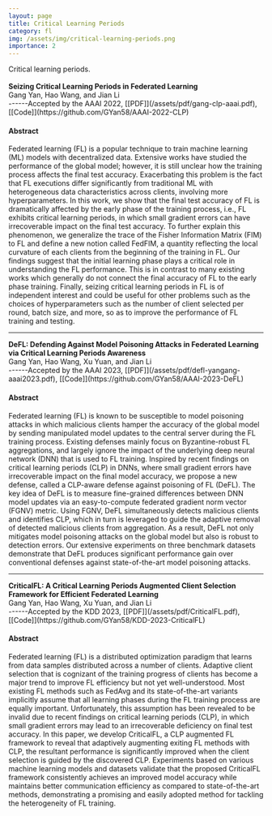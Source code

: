 ```yaml
---
layout: page
title: Critical Learning Periods
category: fl
img: /assets/img/critical-learning-periods.png
importance: 2
---
```




<div class="row">
    <div class="col-sm col-md-9 mt-3 mt-md-0 mx-auto d-block">
        <img class="img-fluid" src="{{ '/assets/img/critical-learning-periods-motivation.png' | relative_url }}" alt="" />
    </div>
</div>
<div class="caption">
    Critical learning periods. 
</div>
<br />


<div class="title"><strong>Seizing Critical Learning Periods in Federated Learning</strong></div>
<div class="author">
    Gang Yan, Hao Wang, and Jian Li
</div>
<!-- <div class="periodical"> -->
------Accepted by the AAAI 2022, [[PDF]](/assets/pdf/gang-clp-aaai.pdf), [[Code]](https://github.com/GYan58/AAAI-2022-CLP)
<!-- </div> -->

<br />


#### Abstract

Federated learning (FL) is a popular technique to train machine learning (ML) models with decentralized data. Extensive works have studied the performance of the global model; however, it is still unclear how the training process affects the final test accuracy. Exacerbating this problem is the fact that FL executions differ significantly from traditional ML with heterogeneous data characteristics across clients, involving more hyperparameters. In this work, we show that the final test accuracy of FL is dramatically affected by the early phase of the training process, i.e., FL exhibits critical learning periods, in which small gradient errors can have irrecoverable impact on the final test accuracy. To further explain this phenomenon, we generalize the trace of the Fisher Information Matrix (FIM) to FL and define a new notion called FedFIM, a quantity reflecting the local curvature of each clients from the beginning of the training in FL. Our findings suggest that the initial learning phase plays a critical role in understanding the FL performance. This is in contrast to many existing works which generally do not connect the final accuracy of FL to the early phase training. Finally, seizing critical learning periods in FL is of independent interest and could be useful for other problems such as the choices of hyperparameters such as the number of client selected per round, batch size, and more, so as to improve the performance of FL training and testing.


---

<div class="title"><strong>DeFL: Defending Against Model Poisoning Attacks in Federated Learning via Critical Learning Periods Awareness</strong></div>
<div class="author">
    Gang Yan, Hao Wang, Xu Yuan, and Jian Li
</div>
------Accepted by the AAAI 2023, [[PDF]](/assets/pdf/defl-yangang-aaai2023.pdf), [[Code]](https://github.com/GYan58/AAAI-2023-DeFL)


<!-- <div>
    <div class="title">Harvesting Idle Resources in Serverless Computing via Reinforcement Learning</div>
    <div class="author">
        Hanfei Yu, <em>Hao Wang</em>,Jian Li, and Seung-Jong Park
    </div>

    <div class="periodical">
        Available at <a href="https://arxiv.org/abs/2108.12717">arXiv:2108.12717</a>, 2021
    </div>
</div> -->

<br />

#### Abstract
Federated learning (FL) is known to be susceptible to model poisoning attacks in which malicious clients hamper the accuracy of the global model by sending manipulated model updates to the central server during the FL training process. Existing defenses mainly focus on Byzantine-robust FL aggregations, and largely ignore the impact of the underlying deep neural network (DNN) that is used to FL training. Inspired by recent findings on critical learning periods (CLP) in DNNs, where small gradient errors have irrecoverable impact on the final model accuracy, we propose a new defense, called a CLP-aware defense against poisoning of FL (DeFL). The key idea of DeFL is to measure fine-grained differences between DNN model updates via an easy-to-compute federated gradient norm vector (FGNV) metric. Using FGNV, DeFL simultaneously detects malicious clients and identifies CLP, which in turn is leveraged to guide the adaptive removal of detected malicious clients from aggregation. As a result, DeFL not only mitigates model poisoning attacks on the global model but also is robust to detection errors. Our extensive experiments on three benchmark datasets demonstrate that DeFL produces significant performance gain over conventional defenses against state-of-the-art model poisoning attacks.



---

<div class="title"><strong>CriticalFL: A Critical Learning Periods Augmented Client Selection Framework for Efficient Federated Learning</strong></div>
<div class="author">
    Gang Yan, Hao Wang, Xu Yuan, and Jian Li
</div>
------Accepted by the KDD 2023, [[PDF]](/assets/pdf/CriticalFL.pdf), [[Code]](https://github.com/GYan58/KDD-2023-CriticalFL)


<!-- <div>
    <div class="title">Harvesting Idle Resources in Serverless Computing via Reinforcement Learning</div>
    <div class="author">
        Hanfei Yu, <em>Hao Wang</em>,Jian Li, and Seung-Jong Park
    </div>

    <div class="periodical">
        Available at <a href="https://arxiv.org/abs/2108.12717">arXiv:2108.12717</a>, 2021
    </div>
</div> -->

<br />

#### Abstract
Federated learning (FL) is a distributed optimization paradigm that learns from data samples distributed across a number of clients. Adaptive client selection that is cognizant of the training progress of clients has become a major trend to improve FL efficiency but not yet well-understood. Most existing FL methods such as FedAvg and its state-of-the-art variants implicitly assume that all learning phases during the FL training process are equally important. Unfortunately, this assumption has been revealed to be invalid due to recent findings on critical learning periods (CLP), in which small gradient errors may lead to an irrecoverable deficiency on final test accuracy. In this paper, we develop CriticalFL, a CLP augmented FL framework to reveal that adaptively augmenting exiting FL methods with CLP, the resultant performance is significantly improved when the client selection is guided by the discovered CLP. Experiments based on various machine learning models and datasets validate that the proposed CriticalFL framework consistently achieves an improved model accuracy while maintains better communication efficiency as compared to state-of-the-art methods, demonstrating a promising and easily adopted method for tackling the heterogeneity of FL training.
